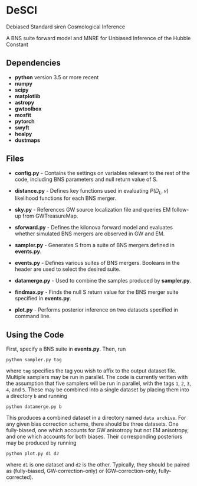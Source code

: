 # DeSCI

Debiased Standard siren Cosmological Inference

A BNS suite forward model and MNRE for Unbiased Inference of the Hubble Constant

## Dependencies
* **python** version 3.5 or more recent
* **numpy**
* **scipy**
* **matplotlib**
* **astropy**
* **gwtoolbox**
* **mosfit**
* **pytorch**
* **swyft**
* **healpy**
* **dustmaps**

## Files
* **config.py** - Contains the settings on variables relevant to the rest of the code, including BNS parameters and null return value of S.

* **distance.py** - Defines key functions used in evaluating $P(D_L, v)$ likelihood functions for each BNS merger.

* **sky.py** - References GW source localization file and queries EM follow-up from GWTreasureMap.

* **sforward.py** - Defines the kilonova forward model and evaluates whether simulated BNS mergers are observed in GW and EM.

* **sampler.py** - Generates S from a suite of BNS mergers defined in **events.py**.

* **events.py** - Defines various suites of BNS mergers. Booleans in the header are used to select the desired suite.

* **datamerge.py** - Used to combine the samples produced by **sampler.py**.

* **findmax.py** - Finds the null S return value for the BNS merger suite specified in **events.py**.

* **plot.py** - Performs posterior inference on two datasets specified in command line.

## Using the Code

First, specify a BNS suite in **events.py**. Then, run

```
python sampler.py tag
```

where `tag` specifies the tag you wish to affix to the output dataset file. Multiple samplers may be run in parallel. The code is currently written with the assumption that five samplers will be run in parallel, with the tags `1`, `2`, `3`, `4`, and `5`. These may be combined into a single dataset by placing them into a directory `b` and running

```
python datamerge.py b
```

This produces a combined dataset in a directory named `data archive`. For any given bias correction scheme, there should be three datasets. One fully-biased, one which accounts for GW anisotropy but not EM anisotropy, and one which accounts for both biases. Their corresponding posteriors may be produced by running

```
python plot.py d1 d2
```

where `d1` is one dataset and `d2` is the other. Typically, they should be paired as (fully-biased, GW-correction-only) or (GW-correction-only, fully-corrected).
